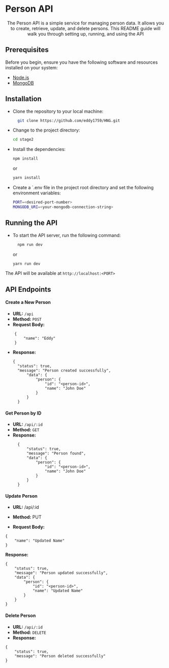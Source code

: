 # Person API

<div>
    <p align="center">
The Person API is a simple service for managing person data. It allows you to create, retrieve, update, and delete persons. This README guide will walk you through setting up, running, and using the API

</p>
</div>

## Prerequisites
<p>Before you begin, ensure you have the following software and resources installed on your system:</p>

- [Node.js](https://nodejs.org/en/download/)
- [MongoDB](https://www.mongodb.com/docs/manual/installation/)


## Installation
- Clone the repository to your local machine:
  ```sh
    git clone https://github.com/eddy1759/HNG.git
  ```
- Change to the project directory:
    ```sh 
    cd stage2 
    ```
- Install the dependencies:
    ```sh
    npm install
    ```
    or

    ```sh
    yarn install
    ```
- Create a `.env file in the project root directory and set the following environment variables:
  ```sh
  PORT=<desired-port-number>
  MONGODB_URI=<your-mongodb-connection-string>
  ```
## Running the API
- To start the API server, run the following command:
  ```sh
    npm run dev
  ```
    or

    ```sh
    yarn run dev
    ```
The API will be available at `http://localhost:<PORT>`

## API Endpoints

#### Create a New Person
- **URL:** `/api`
- **Method:** `POST`
- **Request Body:**
```
    {
        "name": "Eddy"
    }
```
- **Response:**
  ```
  {
    "status": true,
    "message": "Person created successfully",
        "data": {
            "person": {
                "id": "<person-id>",
                "name": "John Doe"
            }
        }
    }
  ```

#### Get Person by ID
- **URL:** `/api/:id`
- **Method:** `GET`
- **Response:**
  ```
    {
        "status": true,
        "message": "Person found",
        "data": {
            "person": {
                "id": "<person-id>",
                "name": "John Doe"
            }
        }
    }
  ```

#### Update Person
- **URL:** /api/:id

- **Method:** PUT
- **Request Body:**
```
{
    "name": "Updated Name"
}
```
**Response:**
```
{
    "status": true,
    "message": "Person updated successfully",
    "data": {
        "person": {
            "id": "<person-id>",
            "name": "Updated Name"
        }
    }
}
```

#### Delete Person
- **URL:** `/api/:id`
- **Method:** `DELETE`
- **Response:**
```
{
    "status": true,
    "message": "Person deleted successfully"
}
```
